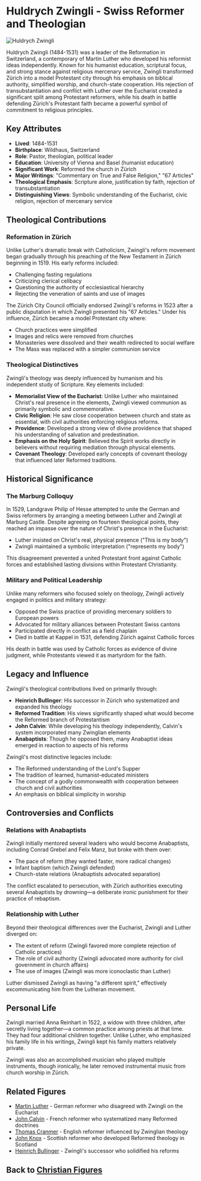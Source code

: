 # Huldrych Zwingli - Swiss Reformer and Theologian

![Huldrych Zwingli](zwingli.jpg)

Huldrych Zwingli (1484-1531) was a leader of the Reformation in Switzerland, a contemporary of Martin Luther who developed his reformist ideas independently. Known for his humanist education, scriptural focus, and strong stance against religious mercenary service, Zwingli transformed Zürich into a model Protestant city through his emphasis on biblical authority, simplified worship, and church-state cooperation. His rejection of transubstantiation and conflict with Luther over the Eucharist created a significant split among Protestant reformers, while his death in battle defending Zürich's Protestant faith became a powerful symbol of commitment to religious principles.

## Key Attributes

- **Lived**: 1484-1531
- **Birthplace**: Wildhaus, Switzerland
- **Role**: Pastor, theologian, political leader
- **Education**: University of Vienna and Basel (humanist education)
- **Significant Work**: Reformed the church in Zürich
- **Major Writings**: "Commentary on True and False Religion," "67 Articles"
- **Theological Emphasis**: Scripture alone, justification by faith, rejection of transubstantiation
- **Distinguishing Views**: Symbolic understanding of the Eucharist, civic religion, rejection of mercenary service

## Theological Contributions

### Reformation in Zürich

Unlike Luther's dramatic break with Catholicism, Zwingli's reform movement began gradually through his preaching of the New Testament in Zürich beginning in 1519. His early reforms included:

- Challenging fasting regulations
- Criticizing clerical celibacy
- Questioning the authority of ecclesiastical hierarchy
- Rejecting the veneration of saints and use of images

The Zürich City Council officially endorsed Zwingli's reforms in 1523 after a public disputation in which Zwingli presented his "67 Articles." Under his influence, Zürich became a model Protestant city where:

- Church practices were simplified
- Images and relics were removed from churches
- Monasteries were dissolved and their wealth redirected to social welfare
- The Mass was replaced with a simpler communion service

### Theological Distinctives

Zwingli's theology was deeply influenced by humanism and his independent study of Scripture. Key elements included:

- **Memorialist View of the Eucharist**: Unlike Luther who maintained Christ's real presence in the elements, Zwingli viewed communion as primarily symbolic and commemorative.
- **Civic Religion**: He saw close cooperation between church and state as essential, with civil authorities enforcing religious reforms.
- **Providence**: Developed a strong view of divine providence that shaped his understanding of salvation and predestination.
- **Emphasis on the Holy Spirit**: Believed the Spirit works directly in believers without requiring mediation through physical elements.
- **Covenant Theology**: Developed early concepts of covenant theology that influenced later Reformed traditions.

## Historical Significance

### The Marburg Colloquy

In 1529, Landgrave Philip of Hesse attempted to unite the German and Swiss reformers by arranging a meeting between Luther and Zwingli at Marburg Castle. Despite agreeing on fourteen theological points, they reached an impasse over the nature of Christ's presence in the Eucharist:

- Luther insisted on Christ's real, physical presence ("This is my body")
- Zwingli maintained a symbolic interpretation ("represents my body")

This disagreement prevented a united Protestant front against Catholic forces and established lasting divisions within Protestant Christianity.

### Military and Political Leadership

Unlike many reformers who focused solely on theology, Zwingli actively engaged in politics and military strategy:

- Opposed the Swiss practice of providing mercenary soldiers to European powers
- Advocated for military alliances between Protestant Swiss cantons
- Participated directly in conflict as a field chaplain
- Died in battle at Kappel in 1531, defending Zürich against Catholic forces

His death in battle was used by Catholic forces as evidence of divine judgment, while Protestants viewed it as martyrdom for the faith.

## Legacy and Influence

Zwingli's theological contributions lived on primarily through:

- **Heinrich Bullinger**: His successor in Zürich who systematized and expanded his theology
- **Reformed Tradition**: His views significantly shaped what would become the Reformed branch of Protestantism
- **John Calvin**: While developing his theology independently, Calvin's system incorporated many Zwinglian elements
- **Anabaptists**: Though he opposed them, many Anabaptist ideas emerged in reaction to aspects of his reforms

Zwingli's most distinctive legacies include:

- The Reformed understanding of the Lord's Supper
- The tradition of learned, humanist-educated ministers
- The concept of a godly commonwealth with cooperation between church and civil authorities
- An emphasis on biblical simplicity in worship

## Controversies and Conflicts

### Relations with Anabaptists

Zwingli initially mentored several leaders who would become Anabaptists, including Conrad Grebel and Felix Manz, but broke with them over:

- The pace of reform (they wanted faster, more radical changes)
- Infant baptism (which Zwingli defended)
- Church-state relations (Anabaptists advocated separation)

The conflict escalated to persecution, with Zürich authorities executing several Anabaptists by drowning—a deliberate ironic punishment for their practice of rebaptism.

### Relationship with Luther

Beyond their theological differences over the Eucharist, Zwingli and Luther diverged on:
- The extent of reform (Zwingli favored more complete rejection of Catholic practices)
- The role of civil authority (Zwingli advocated more authority for civil government in church affairs)
- The use of images (Zwingli was more iconoclastic than Luther)

Luther dismissed Zwingli as having "a different spirit," effectively excommunicating him from the Lutheran movement.

## Personal Life

Zwingli married Anna Reinhart in 1522, a widow with three children, after secretly living together—a common practice among priests at that time. They had four additional children together. Unlike Luther, who emphasized his family life in his writings, Zwingli kept his family matters relatively private.

Zwingli was also an accomplished musician who played multiple instruments, though ironically, he later removed instrumental music from church worship in Zürich.

## Related Figures

- [Martin Luther](./martin_luther.md) - German reformer who disagreed with Zwingli on the Eucharist
- [John Calvin](./john_calvin.md) - French reformer who systematized many Reformed doctrines
- [Thomas Cranmer](./thomas_cranmer.md) - English reformer influenced by Zwinglian theology
- [John Knox](./john_knox.md) - Scottish reformer who developed Reformed theology in Scotland
- [Heinrich Bullinger](./heinrich_bullinger.md) - Zwingli's successor who solidified his reforms

## Back to [Christian Figures](./README.md)
